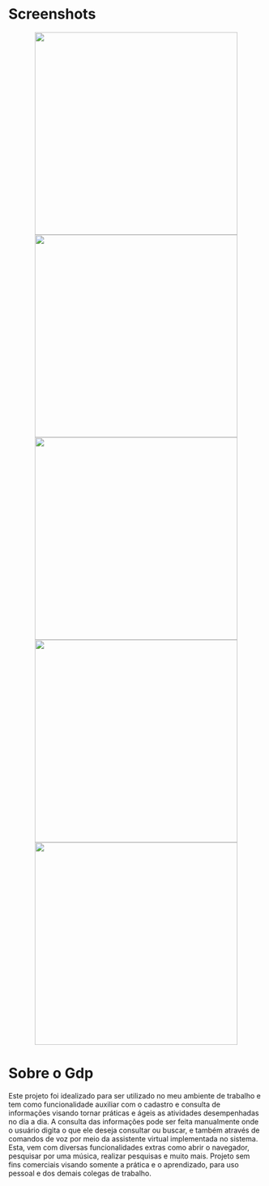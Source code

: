 # **Screenshots**

<div align="center">
<img src="https://user-images.githubusercontent.com/89205473/161753471-90fb66a0-640e-47a0-9f2a-c5ffdf2be600.jpg" width="400px" />
<img src="https://user-images.githubusercontent.com/89205473/161753479-6b7d6991-cacf-402b-bb8d-9aa0053b9203.jpg" width="400px" />
<img src="https://user-images.githubusercontent.com/89205473/161753979-3c50754d-a584-4e46-8c1e-e6289018514a.jpg" width="400px" />
<img src="https://user-images.githubusercontent.com/89205473/161753981-e36f2293-49ef-438b-a043-308332de2d70.jpg" width="400px" />
<img src="https://user-images.githubusercontent.com/89205473/161753984-611a8c46-c929-4bb9-9953-b79fee5fddec.jpg" width="400px" />
</div>


# **Sobre o Gdp**

Este projeto foi idealizado para ser utilizado no meu ambiente de trabalho e tem como funcionalidade auxiliar com o cadastro e consulta de informações
visando tornar práticas e ágeis as atividades desempenhadas no dia a dia. A consulta das informações pode ser feita manualmente onde o usuário digita
o que ele deseja consultar ou buscar, e também através de comandos de voz por meio da assistente virtual implementada no sistema. Esta, vem com diversas
funcionalidades extras como abrir o navegador, pesquisar por uma música, realizar pesquisas e muito mais. Projeto sem fins comerciais visando somente a prática e
o aprendizado, para uso pessoal e dos demais colegas de trabalho.
